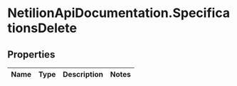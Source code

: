# NetilionApiDocumentation.SpecificationsDelete

## Properties
Name | Type | Description | Notes
------------ | ------------- | ------------- | -------------


